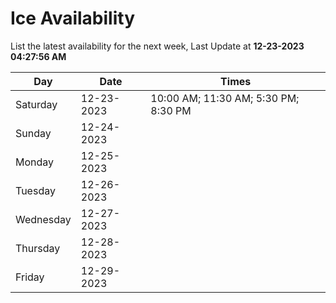 # Ice Availability

List the latest availability for the next week, Last Update at **12-23-2023 04:27:56 AM**

| Day         | Date        | Times       |
| ----------- | ----------- | ----------- |
|Saturday|12-23-2023|10:00 AM; 11:30 AM; 5:30 PM; 8:30 PM|
|Sunday|12-24-2023||
|Monday|12-25-2023||
|Tuesday|12-26-2023||
|Wednesday|12-27-2023||
|Thursday|12-28-2023||
|Friday|12-29-2023||
